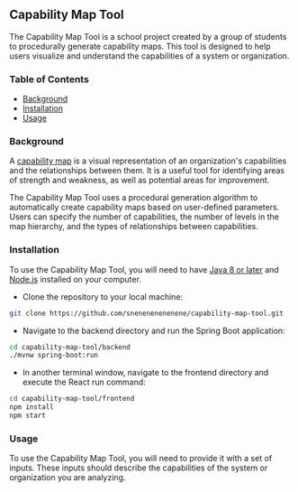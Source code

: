 ## Capability Map Tool

The Capability Map Tool is a school project created by a group of students to procedurally generate capability maps. This tool is designed to help users visualize and understand the capabilities of a system or organization.

### Table of Contents

- [Background](https://github.com/snenenenenenene/capability-map-tool#Background)
- [Installation](https://github.com/snenenenenenene/capability-map-tool#Installation)
- [Usage](https://github.com/snenenenenenene/capability-map-tool#Usage)

### Background

A [capability map](https://www.lucidchart.com/blog/a-quick-guide-to-business-capability-maps) is a visual representation of an organization's capabilities and the relationships between them. It is a useful tool for identifying areas of strength and weakness, as well as potential areas for improvement.

The Capability Map Tool uses a procedural generation algorithm to automatically create capability maps based on user-defined parameters. Users can specify the number of capabilities, the number of levels in the map hierarchy, and the types of relationships between capabilities.

### Installation

To use the Capability Map Tool, you will need to have [Java 8 or later](https://www.oracle.com/java/technologies/downloads/) and [Node.js](https://nodejs.org/en) installed on your computer.

- Clone the repository to your local machine:
```bash
git clone https://github.com/snenenenenenene/capability-map-tool.git
```

- Navigate to the backend directory and run the Spring Boot application:
```bash
cd capability-map-tool/backend
./mvnw spring-boot:run
```

- In another terminal window, navigate to the frontend directory and execute the React run command:
```bash
cd capability-map-tool/frontend
npm install
npm start
```

### Usage

To use the Capability Map Tool, you will need to provide it with a set of inputs. These inputs should describe the capabilities of the system or organization you are analyzing.
